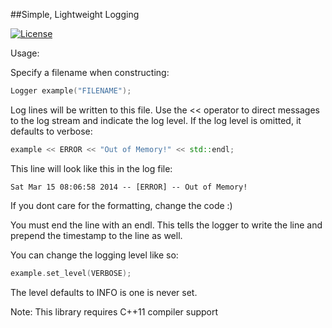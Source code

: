 ##Simple, Lightweight Logging

[![License](https://img.shields.io/badge/license-XFree86-blue.svg)](LICENSE)

Usage:


Specify a filename when constructing:

```c++
Logger example("FILENAME");
```

Log lines will be written to this file. Use the << operator to 
direct messages to the log stream and indicate the log level. 
If the log level is omitted, it defaults to verbose:

```c++
example << ERROR << "Out of Memory!" << std::endl;
```


This line will look like this in the log file:

```
Sat Mar 15 08:06:58 2014 -- [ERROR] -- Out of Memory!
```

If you dont care for the formatting, change the code :)


You must end the line with an endl. This tells the logger 
to write the line and prepend the timestamp to the line 
as well. 


You can change the logging level like so:

```c++
example.set_level(VERBOSE);
```

The level defaults to INFO is one is never set.


Note: This library requires C++11 compiler support
